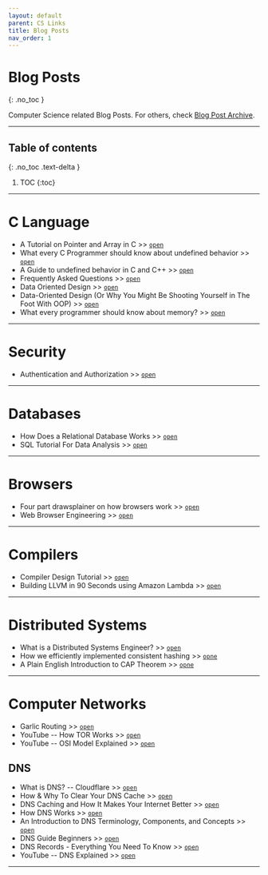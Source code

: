 ```yaml
---
layout: default
parent: CS Links
title: Blog Posts
nav_order: 1
---
```


# Blog Posts
{: .no_toc }

Computer Science related Blog Posts. For others, check [Blog Post Archive](../../../docs/links/blog).

---

## Table of contents
{: .no_toc .text-delta }

1. TOC
{:toc}

---

# C Language

- A Tutorial on Pointer and Array in C >> [`open`](https://pdos.csail.mit.edu/6.828/2012/readings/pointers.pdf)
- What every C Programmer should know about undefined behavior >> [`open`](http://blog.llvm.org/2011/05/what-every-c-programmer-should-know.html)
- A Guide to undefined behavior in C and C++ >> [`open`](https://blog.regehr.org/archives/213)
- Frequently Asked Questions >> [`open`](http://c-faq.com/index.html)
- Data Oriented Design >> [`open`](https://en.m.wikipedia.org/wiki/Data-oriented_design)
- Data-Oriented Design (Or Why You Might Be Shooting Yourself in The Foot With OOP) >> [`open`](https://gamesfromwithin.com/data-oriented-design)
- What every programmer should know about memory? >> [`open`](https://lwn.net/Articles/250967/)

---

# Security

- Authentication and Authorization >> [`open`](https://dev.to/charlottebrf_99/authentication-and-authorisation-101-143e)

---

# Databases

- How Does a Relational Database Works >> [`open`](http://coding-geek.com/how-databases-work/)
- SQL Tutorial For Data Analysis >> [`open`](https://mode.com/sql-tutorial/introduction-to-sql/)

---

# Browsers

- Four part drawsplainer on how browsers work >> [`open`](https://developers.google.com/web/updates/2018/09/inside-browser-part1)
- Web Browser Engineering >> [`open`](https://browser.engineering/)

---

# Compilers

- Compiler Design Tutorial >> [`open`](http://dev.tutorialspoint.com/compiler_design/index.htm)
- Building LLVM in 90 Seconds using Amazon Lambda >> [`open`](https://blog.nelhage.com/post/building-llvm-in-90s/)

---

# Distributed Systems

- What is a Distributed Systems Engineer? >> [`open`](https://ably.com/blog/what-is-a-distributed-systems-engineer)
- How we efficiently implemented consistent hashing >> [`opne`](https://ably.com/blog/implementing-efficient-consistent-hashing)
- A Plain English Introduction to CAP Theorem >> [`opne`](http://ksat.me/a-plain-english-introduction-to-cap-theorem)

---

# Computer Networks

- Garlic Routing >> [`open`](https://geti2p.net/en/docs/how/garlic-routing)
- YouTube -- How TOR Works >> [`open`](https://www.youtube.com/watch?v=QRYzre4bf7I)
- YouTube -- OSI Model Explained >> [`open`](https://www.youtube.com/watch?v=vv4y_uOneC0)

## DNS

- What is DNS? -- Cloudflare >> [`open`](https://www.cloudflare.com/en-gb/learning/dns/what-is-dns/)
- How & Why To Clear Your DNS Cache >> [`open`](https://www.ionos.com/digitalguide/server/configuration/flush-dns/)
- DNS Caching and How It Makes Your Internet Better >> [`open`](https://www.lifewire.com/what-is-a-dns-cache-817514)
- How DNS Works >> [`open`](https://www.verisign.com/en_US/website-presence/online/how-dns-works/index.xhtml)
- An Introduction to DNS Terminology, Components, and Concepts >> [`open`](https://www.digitalocean.com/community/tutorials/an-introduction-to-dns-terminology-components-and-concepts)
- DNS Guide Beginners >> [`open`](http://www.steves-internet-guide.com/dns-guide-beginners/)
- DNS Records - Everything You Need To Know >> [`open`](https://blog.nexcess.net/dns-records-everything-you-need-to-know/)
- YouTube -- DNS Explained >> [`open`](https://www.youtube.com/watch?v=JkEYOt08-rU)

---
